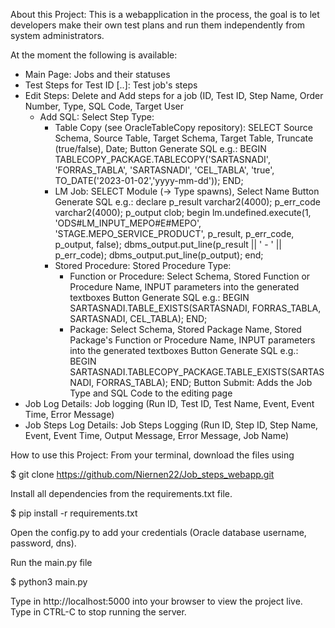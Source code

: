 About this Project:
This is a webapplication in the process, the goal is to let developers make their own test plans and run them independently from system administrators.

At the moment the following is available:
- Main Page: Jobs and their statuses
- Test Steps for Test ID [..]: Test job's steps
- Edit Steps: Delete and Add steps for a job (ID, Test ID, Step Name, Order Number, Type, SQL Code, Target User
  - Add SQL: Select Step Type:
    - Table Copy (see OracleTableCopy repository): SELECT Source Schema, Source Table, Target Schema, Target Table, Truncate (true/false), Date; 
      Button Generate SQL e.g.: BEGIN TABLECOPY_PACKAGE.TABLECOPY('SARTASNADI', 'FORRAS_TABLA', 'SARTASNADI', 'CEL_TABLA', 'true', TO_DATE('2023-01-02','yyyy-mm-dd')); END;
    - LM Job: SELECT Module (-> Type spawns), Select Name
      Button Generate SQL e.g.: declare p_result varchar2(4000); p_err_code varchar2(4000); p_output clob; begin lm.undefined.execute(1, 'ODS#LM_INPUT_MEPO#E#MEPO', 'STAGE.MEPO_SERVICE_PRODUCT', p_result, p_err_code,                                       p_output, false); dbms_output.put_line(p_result || ' - ' || p_err_code); dbms_output.put_line(p_output); end; 
    - Stored Procedure: Stored Procedure Type:
      - Function or Procedure: Select Schema, Stored Function or Procedure Name, INPUT parameters into the generated textboxes
        Button Generate SQL e.g.: BEGIN SARTASNADI.TABLE_EXISTS(SARTASNADI, FORRAS_TABLA, SARTASNADI, CEL_TABLA); END;
      - Package: Select Schema, Stored Package Name, Stored Package's Function or Procedure Name, INPUT parameters into the generated textboxes
        Button Generate SQL e.g.: BEGIN SARTASNADI.TABLECOPY_PACKAGE.TABLE_EXISTS(SARTASNADI, FORRAS_TABLA); END;
  Button Submit: Adds the Job Type and SQL Code to the editing page
- Job Log Details: Job logging (Run ID, Test ID, Test Name, Event, Event Time, Error Message)
- Job Steps Log Details: Job Steps Logging (Run ID, Step ID, Step Name, Event, Event Time, Output Message, Error Message, Job Name)





How to use this Project:
From your terminal, download the files using

$ git clone https://github.com/Niernen22/Job_steps_webapp.git

Install all dependencies from the requirements.txt file.

$ pip install -r requirements.txt

Open the config.py to add your credentials (Oracle database username, password, dns).

Run the main.py file

$ python3 main.py

Type in http://localhost:5000 into your browser to view the project live. Type in CTRL-C to stop running the server.
